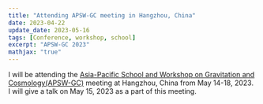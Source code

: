 ```yaml
---
title: "Attending APSW-GC meeting in Hangzhou, China"
date: 2023-04-22
update_date: 2023-05-16
tags: [Conference, workshop, school]
excerpt: "APSW-GC 2023"
mathjax: "true"
---
```

I will be attending the [Asia-Pacific School and Workshop on Gravitation and Cosmology(APSW-GC)](https://indico.ictp-ap.org/event/77/)
meeting at Hangzhou, China from May 14-18, 2023. I will give a talk on May 15, 2023 as a part of this meeting.
